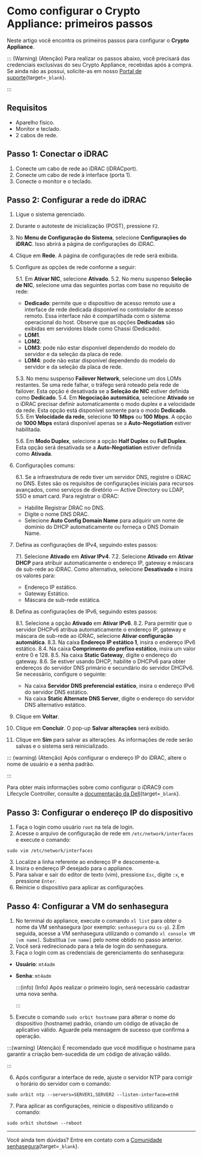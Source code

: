 # Como configurar o Crypto Appliance: primeiros passos

Neste artigo você encontra os primeiros passos para configurar o **Crypto Appliance**.

::: (Warning) (Atenção) 
Para realizar os passos abaixo, você precisará das credenciais exclusivas do seu Crypto Appliance, recebidas após a compra. Se ainda não as possui, solicite-as em nosso [Portal de suporte](https://suporte.senhasegura.com.br/en/support/login){target=`_blank`}.

:::
## Requisitos

* Aparelho físico.
* Monitor e teclado.
* 2 cabos de rede.



## Passo 1: Conectar o iDRAC

1. Conecte um cabo de rede ao iDRAC (iDRACport).
2. Conecte um cabo de rede à interface (porta 1).
3. Conecte o monitor e o teclado.




## Passo 2: Configurar a rede do iDRAC


1. Ligue o sistema gerenciado.
2. Durante o autoteste de inicialização (POST), pressione `F2`.
3. No **Menu de Configuração do Sistema**, selecione **Configurações do iDRAC**. Isso abrirá a página de configurações do iDRAC.
4. Clique em **Rede**. A página de configurações de rede será exibida.
5. Configure as opções de rede conforme a seguir:
    
    5.1. Em **Ativar NIC**, selecione **Ativado**.
    5.2. No menu suspenso **Seleção de NIC**, selecione uma das seguintes portas com base no requisito de rede:


    * **Dedicado**: permite que o dispositivo de acesso remoto use a interface de rede dedicada disponível no controlador de acesso remoto. Essa interface não é compartilhada com o sistema operacional do host. Observe que as opções **Dedicadas** são exibidas em servidores blade como Chassi (Dedicado).
     * **LOM1**.
    * **LOM2**.
     * **LOM3**: pode não estar disponível dependendo do modelo do servidor e da seleção da placa de rede.
     * **LOM4**: pode não estar disponível dependendo do modelo do servidor e da seleção da placa de rede.


    5.3. No menu suspenso **Failover Network**, selecione um dos LOMs restantes. Se uma rede falhar, o tráfego será roteado pela rede de failover. Esta opção é desativada se a **Seleção de NIC** estiver definida como **Dedicado**.
    5.4. Em **Negociação automática**, selecione **Ativado** se o iDRAC precisar definir automaticamente o modo duplex e a velocidade da rede. Esta opção está disponível somente para o modo **Dedicado**.
    5.5. Em **Velocidade da rede**, selecione **10 Mbps** ou **100 Mbps**. A opção de **1000 Mbps** estará disponível apenas se a **Auto-Negotiation** estiver habilitada.

    5.6. Em **Modo Duplex**, selecione a opção **Half Duplex** ou **Full Duplex**. Esta opção será desativada se a **Auto-Negotiation** estiver definida como **Ativada**.


6. Configurações comuns: 
    
    6.1. Se a infraestrutura de rede tiver um servidor DNS, registre o iDRAC no DNS. Estes são os requisitos de configurações iniciais para recursos avançados, como serviços de diretório — Active Directory ou LDAP, SSO e smart card. Para registrar o iDRAC:




    * Habilite Registrar DRAC no DNS.
    * Digite o nome DNS DRAC.
    * Selecione **Auto Config Domain Name** para adquirir um nome de domínio do DHCP automaticamente ou forneça o DNS Domain Name.



7. Defina as configurações de IPv4, seguindo estes passos:
    
    7.1. Selecione **Ativado** em **Ativar IPv4**.
    7.2. Selecione **Ativado** em **Ativar DHCP** para atribuir automaticamente o endereço IP, gateway e máscara de sub-rede ao iDRAC. Como alternativa, selecione **Desativado** e insira os valores para:


    * Endereço IP estático.
    * Gateway Estático.
    * Máscara de sub-rede estática.

8. Defina as configurações de IPv6, seguindo estes passos:
    
    8.1. Selecione a opção **Ativado** em **Ativar IPv6**.
    8.2. Para permitir que o servidor DHCPv6 atribua automaticamente o endereço IP, gateway e máscara de sub-rede ao iDRAC, selecione **Ativar configuração automática**.
    8.3. Na caixa **Endereço IP estático 1**, insira o endereço IPv6 estático.
    8.4. Na caixa **Comprimento do prefixo estático**, insira um valor entre 0 e 128.
    8.5.  Na caixa **Static Gateway**, digite o endereço do gateway.
    8.6. Se estiver usando DHCP, habilite o DHCPv6 para obter endereços do servidor DNS primário e secundário do servidor DHCPv6. Se necessário, configure o seguinte:

    * Na caixa **Servidor DNS preferencial estático**, insira o endereço IPv6 do servidor DNS estático.
    * Na caixa **Static Alternate DNS Server**, digite o endereço do servidor DNS alternativo estático.


9. Clique em **Voltar**.
10. Clique em **Concluir**. O pop-up **Salvar alterações** será exibido.
11. Clique em **Sim** para salvar as alterações. As informações de rede serão salvas e o sistema será reinicializado.


::: (warning) (Atenção)
Após configurar o endereço IP do iDRAC, altere o nome de usuário e a senha padrão.

:::

Para obter mais informações sobre como configurar o iDRAC9 com Lifecycle Controller, consulte a [documentação da Dell](https://www.dell.com/support/kbdoc/en-us/000177212/dell-poweredge-how-to-configure-the-idrac9-and-the-lifecycle-controller-network-ip?lwp=rt){target=`_blank`}.

## Passo 3: Configurar o endereço IP do dispositivo


1. Faça o login como usuário `root` na tela de login.
2. Acesse o arquivo de configuração de rede em `/etc/network/interfaces`  e execute o comando:
```Shell
sudo vim /etc/network/interfaces
```

3. Localize a linha referente ao endereço IP e descomente-a.
4. Insira o endereço IP desejado para o appliance.
5. Para salvar e sair do editor de texto (vim), pressione `Esc`, digite `:x`, e pressione `Enter`.
6. Reinicie o dispositivo para aplicar as configurações.


## Passo 4: Configurar a VM do senhasegura

1. No terminal do appliance, execute o comando `xl list` para obter o nome da VM senhasegura (por exemplo: `senhasegura` ou `ss-p`).
2.Em seguida, acesse a VM senhasegura utilizando o comando `xl console VM [vm name]`. Substitua `[vm name]` pelo nome obtido no passo anterior.
3. Você será redirecionado para a tela de login do senhasegura.
4. Faça o login com as credenciais de gerenciamento do senhasegura:

* **Usuário**: `mt4adm`
* **Senha**: `mt4adm` 

  :::(info) (Info)
  Após realizar o primeiro login, será necessário cadastrar uma nova senha.

  :::


5. Execute o comando `sudo orbit hostname` para alterar o nome do dispositivo (hostname) padrão, criando um código de ativação de aplicativo válido. Aguarde pela mensagem de sucesso que confirma a operação.

:::(warning) (Atenção)
É recomendado que você modifique o hostname para garantir a criação bem-sucedida de um código de ativação válido.

:::

6.  Após configurar a interface de rede, ajuste o servidor NTP para corrigir o horário do servidor com o comando:

```Shell
sudo orbit ntp --servers=SERVER1,SERVER2 --listen-interface=eth0
```
7.  Para aplicar as configurações, reinicie o dispositivo utilizando o comando:

```Shell
sudo orbit shutdown --reboot
```

* * *
Você ainda tem dúvidas? Entre em contato com a [Comunidade senhasegura](https://community.senhasegura.io/){target=`_blank`}.
